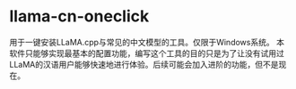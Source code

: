 # llama-cn-oneclick
用于一键安装LLaMA.cpp与常见的中文模型的工具。仅限于Windows系统。
本软件只能够实现最基本的配置功能，编写这个工具的目的只是为了让没有试用过LLaMA的汉语用户能够快速地进行体验。后续可能会加入进阶的功能，但不是现在。
	